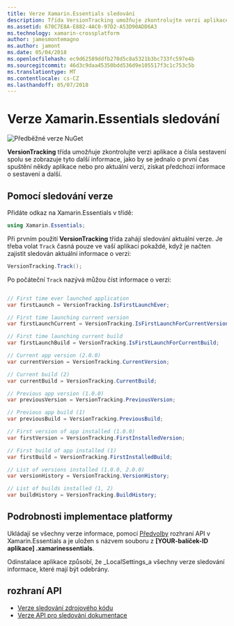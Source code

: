 ```yaml
---
title: Verze Xamarin.Essentials sledování
description: Třída VersionTracking umožňuje zkontrolujte verzi aplikace a čísla sestavení spolu se zobrazuje tyto další informace, jako by se jednalo o první čas spuštění někdy aplikace nebo pro aktuální verzi, získat předchozí informace o sestavení a další.
ms.assetid: 670C7E8A-E882-4AC0-97D2-A53D90ADD6A3
ms.technology: xamarin-crossplatform
author: jamesmontemagno
ms.author: jamont
ms.date: 05/04/2018
ms.openlocfilehash: ec9d62589ddfb270d5c8a5321b3bc733fc597e4b
ms.sourcegitcommit: 46d3c9daa45350bdd536d9e105517f3c1c753c5b
ms.translationtype: MT
ms.contentlocale: cs-CZ
ms.lasthandoff: 05/07/2018
---
```

# <a name="xamarinessentials-version-tracking"></a>Verze Xamarin.Essentials sledování

![Předběžné verze NuGet](~/media/shared/pre-release.png)

**VersionTracking** třída umožňuje zkontrolujte verzi aplikace a čísla sestavení spolu se zobrazuje tyto další informace, jako by se jednalo o první čas spuštění někdy aplikace nebo pro aktuální verzi, získat předchozí informace o sestavení a další.

## <a name="using-version-tracking"></a>Pomocí sledování verze

Přidáte odkaz na Xamarin.Essentials v třídě:

```csharp
using Xamarin.Essentials;
```

Při prvním použití **VersionTracking** třída zahájí sledování aktuální verze. Je třeba volat `Track` časná pouze ve vaší aplikaci pokaždé, když je načten zajistit sledován aktuální informace o verzi:

```csharp
VersionTracking.Track();
```

Po počáteční `Track` nazývá můžou číst informace o verzi:

```csharp

// First time ever launched application
var firstLaunch = VersionTracking.IsFirstLaunchEver;

// First time launching current version
var firstLaunchCurrent = VersionTracking.IsFirstLaunchForCurrentVersion;

// First time launching current build
var firstLaunchBuild = VersionTracking.IsFirstLaunchForCurrentBuild;

// Current app version (2.0.0)
var currentVersion = VersionTracking.CurrentVersion;

// Current build (2)
var currentBuild = VersionTracking.CurrentBuild;

// Previous app version (1.0.0)
var previousVersion = VersionTracking.PreviousVersion;

// Previous app build (1)
var previousBuild = VersionTracking.PreviousBuild;

// First version of app installed (1.0.0)
var firstVersion = VersionTracking.FirstInstalledVersion;

// First build of app installed (1)
var firstBuild = VersionTracking.FirstInstalledBuild;

// List of versions installed (1.0.0, 2.0.0)
var versionHistory = VersionTracking.VersionHistory;

// List of builds installed (1, 2)
var buildHistory = VersionTracking.BuildHistory;
```

## <a name="platform-implementation-specifics"></a>Podrobnosti implementace platformy

Ukládají se všechny verze informace, pomocí [Předvolby](preferences.md) rozhraní API v Xamarin.Essentials a je uložen s názvem souboru z **[YOUR-balíček-ID aplikace] .xamarinessentials**.

Odinstalace aplikace způsobí, že _LocalSettings_a všechny verze sledování informace, které mají být odebrány.

## <a name="api"></a>rozhraní API

- [Verze sledování zdrojového kódu](https://github.com/xamarin/Essentials/tree/master/Essentials/VersionTracking)
- [Verze API pro sledování dokumentace](xref:Xamarin.Essentials.VersionTracking)

